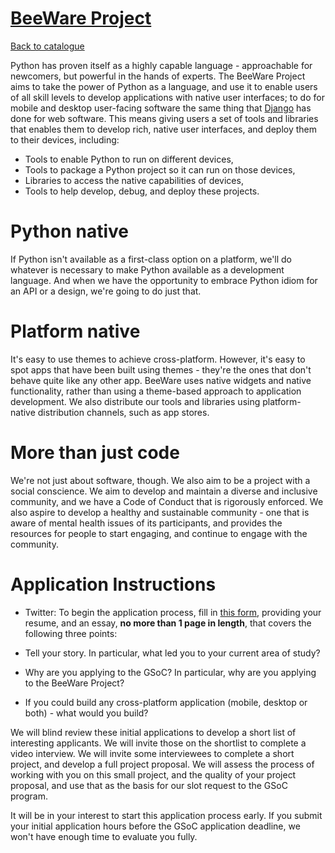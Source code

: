
# [BeeWare Project](https://pybee.org)

[Back to catalogue](../README.md#beeware-project)

Python has proven itself as a highly capable language - approachable for newcomers, but powerful in the hands of experts. The BeeWare Project aims to take the power of Python as a language, and use it to enable users of all skill levels to develop applications with native user interfaces; to do for mobile and desktop user-facing software the same thing that [Django](https://djangoproject.com) has done for web software. This means giving users a set of tools and libraries that enables them to develop rich, native user interfaces, and deploy them to their devices, including:

* Tools to enable Python to run on different devices,
* Tools to package a Python project so it can run on those devices,
* Libraries to access the native capabilities of devices,
* Tools to help develop, debug, and deploy these projects.

# Python native
If Python isn't available as a first-class option on a platform, we'll do whatever is necessary to make Python available as a development language. And when we have the opportunity to embrace Python idiom for an API or a design, we're going to do just that. 

# Platform native
It's easy to use themes to achieve cross-platform. However, it's easy to spot apps that have been built using themes - they're the ones that don't behave quite like any other app. BeeWare uses native widgets and native functionality, rather than using a theme-based approach to application development. We also distribute our tools and libraries using platform-native distribution channels, such as app stores.

# More than just code
We're not just about software, though. We also aim to be a project with a social conscience. We aim to develop and maintain a diverse and inclusive community, and we have a Code of Conduct that is rigorously enforced. We also aspire to develop a healthy and sustainable community - one that is aware of mental health issues of its participants, and provides the resources for people to start engaging, and continue to engage with the community.

# Application Instructions

* Twitter: To begin the application process, fill in [this form](https://goo.gl/forms/gcnGF28SuxbezZj72), providing your resume, and an essay, **no more than 1 page in length**, that covers the following three points:

* Tell your story. In particular, what led you to your current area of study?
* Why are you applying to the GSoC? In particular, why are you applying to the BeeWare Project?
* If you could build any cross-platform application (mobile, desktop or both) - what would you build?

We will blind review these initial applications to develop a short list of interesting applicants. We will invite those on the shortlist to complete a video interview. We will invite some interviewees to complete a short project, and develop a full project proposal. We will assess the process of working with you on this small project, and the quality of your project proposal, and use that as the basis for our slot request to the GSoC program.

It will be in your interest to start this application process early. If you submit your initial application hours before the GSoC application deadline, we won't have enough time to evaluate you fully.